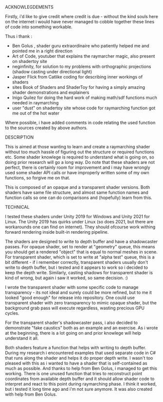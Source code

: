 ACKNOWLEGDEMENTS

Firstly, i'd like to give credit where credit is due - without the kind souls here on the internet i would have never managed to cobble together these lines of code into something workable.

Thus i thank :
- Ben Golus , shader guru extraordinaire who patiently helped me and pointed me in a right direction
- Art of Code, youtuber that explains the raymarcher magic, also present on shadertoy site
- neginfinity, for solution to my problems with orthographic projections (shadow casting under directional light)
- Jasper Flick from Catlike coding for describing inner workings of shaders
- sites Book of Shaders and ShaderToy for having a simply amazing shader demonstrations and explainers
- Inigo Quilez for doing the hard work of making math/sdf functions much needed in raymarching
- user "dust" on shadertoy site whose code for raymarching function got me out of the hot water

Where possible, i have added comments in code relating the used function to the sources created by above authors.

DESCRIPTION

 This is aimed at those wanting to learn and create a raymarching shader without too much hassle of figuring out the structure or required functions etc. Some shader knowlege is required to understand what is going on, so doing prior research will go a long way.
Do note that these shaders are not perfect, there is certainly room for improvement and i may have wrongly used some shader API calls or have improperly written some of my own functions, so forgive me on that.

 This is composed of an opaque and a transparent shader versions.
Both shaders have same file structure, and almost same function names and function calls so one can do comparisons and (hopefully) learn from this.

TECHNICAL

I tested these shaders under Unity 2019 for Windows and Unity 2021 for Linux. The Unity 2019 has quirks under Linux (so does 2021, but there are workarounds one can find on internet). They should ofcourse work withing forward rendering inside built-in rendering pipeline.

 The shaders are designed to write to depth buffer and have a shadowcaster passes. For opaque shader, set to render at "geometry" queue, this means you should get a rendered "object" that is equal to normal meshes in scene. For transparent shader, which is set to write at "alpha test" queue, this is a bit different - if i remember correctly, transparent shaders usually don't write to depth buffer, but i tested and it appears to work so i decided to keep the depth write. Similarly, casting shadows for transparent shader is kind of wrong, but again i saw it worked, so same decision. :)

I wrote the transparent shader with some specific code to manage transparency - its not ideal and surely could be more refined, but to me it looked "good enough" for release into repository. One could use transparent shader with zero transparency to mimic opaque shader, but the background grab pass will execute regardless, wasting precious GPU cycles.

 For the transparent shader's shadowcaster pass, i also decided to demonstrate "fake caustics" both as an example and an exercise. As i wrote at the beginning, there is a lot going on and prior knowlege will help understand it all.

 Both shaders feature a function that helps with writing to depth buffer. During my research i encountered examples that used separate code in C# that runs along the shader and helps it do proper depth write. I wasn't too pleased with this as i wanted to have a shader that is self-contained as much as possible. And thanks to help from Ben Golus, i managed to get this working. There is one unused function that tries to reconstruct point coordinates from available depth buffer and it should allow shader code to interpret and react to this point during raymarching phase. I think it worked, but i tested it long time ago and i'm not sure anymore. It was also created with help from Ben Golus.


